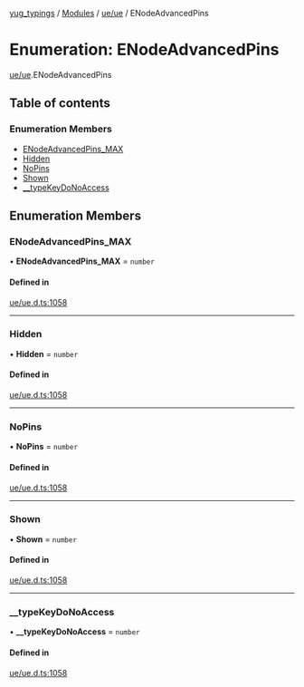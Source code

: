 [yug_typings](../README.md) / [Modules](../modules.md) / [ue/ue](../modules/ue_ue.md) / ENodeAdvancedPins

# Enumeration: ENodeAdvancedPins

[ue/ue](../modules/ue_ue.md).ENodeAdvancedPins

## Table of contents

### Enumeration Members

- [ENodeAdvancedPins\_MAX](ue_ue.ENodeAdvancedPins.md#enodeadvancedpins_max)
- [Hidden](ue_ue.ENodeAdvancedPins.md#hidden)
- [NoPins](ue_ue.ENodeAdvancedPins.md#nopins)
- [Shown](ue_ue.ENodeAdvancedPins.md#shown)
- [\_\_typeKeyDoNoAccess](ue_ue.ENodeAdvancedPins.md#__typekeydonoaccess)

## Enumeration Members

### ENodeAdvancedPins\_MAX

• **ENodeAdvancedPins\_MAX** = `number`

#### Defined in

[ue/ue.d.ts:1058](https://github.com/YugMetaverse/yug_typings/blob/b7d9b19/ue/ue.d.ts#L1058)

___

### Hidden

• **Hidden** = `number`

#### Defined in

[ue/ue.d.ts:1058](https://github.com/YugMetaverse/yug_typings/blob/b7d9b19/ue/ue.d.ts#L1058)

___

### NoPins

• **NoPins** = `number`

#### Defined in

[ue/ue.d.ts:1058](https://github.com/YugMetaverse/yug_typings/blob/b7d9b19/ue/ue.d.ts#L1058)

___

### Shown

• **Shown** = `number`

#### Defined in

[ue/ue.d.ts:1058](https://github.com/YugMetaverse/yug_typings/blob/b7d9b19/ue/ue.d.ts#L1058)

___

### \_\_typeKeyDoNoAccess

• **\_\_typeKeyDoNoAccess** = `number`

#### Defined in

[ue/ue.d.ts:1058](https://github.com/YugMetaverse/yug_typings/blob/b7d9b19/ue/ue.d.ts#L1058)
